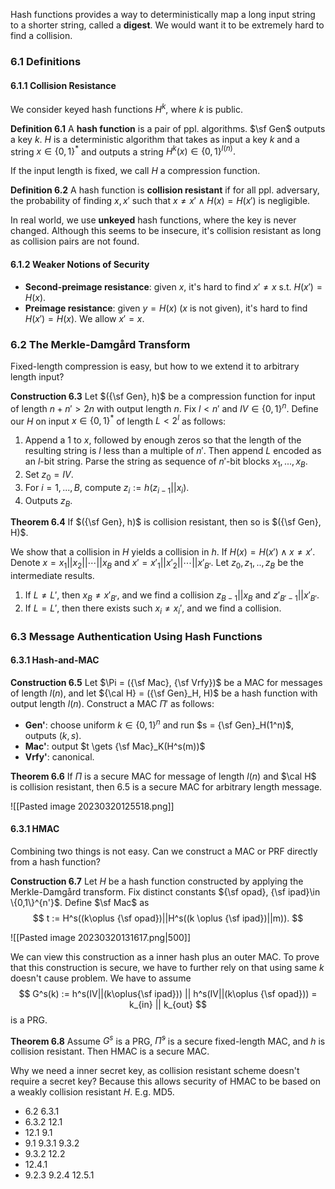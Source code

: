 Hash functions provides a way to deterministically map a long input string to a shorter string, called a **digest**. We would want it to be extremely hard to find a collision.

### 6.1 Definitions

#### 6.1.1 Collision Resistance

We consider keyed hash functions $H^k$, where $k$ is public.

**Definition 6.1** A **hash function** is a pair of ppl. algorithms. $\sf Gen$ outputs a key $k$. $H$ is a deterministic algorithm that takes as input a key $k$ and a string $x \in \{0,1\}^*$ and outputs a string $H^k(x) \in \{0,1\}^{l(n)}.$

If the input length is fixed, we call $H$ a compression function.

**Definition 6.2** A hash function is **collision resistant** if for all ppl. adversary, the probability of finding $x, x'$ such that $x \neq x' \land H(x) = H(x')$ is negligible.

In real world, we use **unkeyed** hash functions, where the key is never changed. Although this seems to be insecure, it's collision resistant as long as collision pairs are not found.

#### 6.1.2 Weaker Notions of Security

* **Second-preimage resistance**: given $x$, it's hard to find $x' \neq x$ s.t. $H(x') = H(x)$.
* **Preimage resistance**: given $y = H(x)$ ($x$ is not given), it's hard to find $H(x') = H(x)$. We allow $x' = x$.



### 6.2 The Merkle-Damgård Transform

Fixed-length compression is easy, but how to we extend it to arbitrary length input? 

**Construction 6.3** Let $({\sf Gen}, h)$ be a compression function for input of length $n + n' > 2n$ with output length $n$. Fix $l < n'$ and $IV \in \{0,1\}^n$. Define our $H$ on input $x\in \{0,1\}^*$ of length $L<2^l$ as follows:

1. Append a 1 to $x$, followed by enough zeros so that the length of the resulting string is $l$ less than a multiple of $n'$. Then append $L$ encoded as an $l$-bit string. Parse the string as sequence of $n'$-bit blocks $x_1, ..., x_B$.
2. Set $z_0 = IV$.
3. For $i = 1, ..., B$, compute $z_i := h(z_{i-1}||x_i)$.
4. Outputs $z_B$.

**Theorem 6.4** If $({\sf Gen}, h)$ is collision resistant, then so is $({\sf Gen}, H)$.

We show that a collision in $H$ yields a collision in $h$. If $H(x) = H(x')\land x \neq x'$. Denote $x = x_1||x_2||\cdots|| x_B$ and $x' = x'_1||x'_2|| \cdots ||x'_{B'}$. Let $z_0, z_1, .., z_B$ be the intermediate results.


1. If $L \neq L'$, then $x_B \neq x'_{B'}$, and we find a collision $z_{B-1} || x_B$ and $z'_{B'-1} || x'_{B'}$.
2. If $L = L'$, then there exists such $x_i \neq x_i'$, and we find a collision.



### 6.3 Message Authentication Using Hash Functions

#### 6.3.1 Hash-and-MAC

**Construction 6.5** Let $\Pi = ({\sf Mac}, {\sf Vrfy})$ be a MAC for messages of length $l(n)$, and let ${\cal H} = ({\sf Gen}_H, H)$ be a hash function with output length $l(n)$. Construct a MAC $\Pi'$ as follows:

* **Gen'**: choose uniform $k \in \{0,1\}^n$ and run $s = {\sf Gen}_H(1^n)$, outputs $(k,s)$.
* **Mac'**: output $t \gets {\sf Mac}_K(H^s(m))$
* **Vrfy'**: canonical.

**Theorem 6.6** If $\Pi$ is a secure MAC for message of length $l(n)$ and $\cal H$ is collision resistant, then 6.5 is a secure MAC for arbitrary length message.

![[Pasted image 20230320125518.png]]

#### 6.3.1 HMAC

Combining two things is not easy. Can we construct a MAC or PRF directly from a hash function?

**Construction 6.7** Let $H$ be a hash function constructed by applying the Merkle-Damgård transform. Fix distinct constants ${\sf opad}, {\sf ipad}\in \{0,1\}^{n'}$. Define $\sf Mac$ as
$$
t := H^s((k\oplus {\sf opad})||H^s((k \oplus {\sf ipad})||m)).
$$

![[Pasted image 20230320131617.png|500]]

We can view this construction as a inner hash plus an outer MAC. To prove that this construction is secure, we have to further rely on that using same $k$ doesn't cause problem. We have to assume 
$$
G^s(k) := h^s(IV||(k\oplus{\sf ipad})) || h^s(IV||(k\oplus {\sf opad})) = k_{in} || k_{out}
$$
is a PRG.

**Theorem 6.8** Assume $G^s$ is a PRG, $\tilde \Pi^s$ is a secure fixed-length MAC, and $h$ is collision resistant. Then HMAC is a secure MAC.

Why we need a inner secret key, as collision resistant scheme doesn't require a secret key? Because this allows security of HMAC to be based on a weakly collision resistant $H$. E.g. MD5.







* 6.2 6.3.1
* 6.3.2 12.1
* 12.1 9.1
* 9.1 9.3.1 9.3.2
* 9.3.2 12.2
* 12.4.1
* 9.2.3 9.2.4 12.5.1